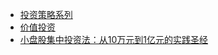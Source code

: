 * [投资策略系列](http://www.net767.com/gupiao/touzi/)
* [价值投资](http://www.net767.com/gupiao/jiazhitouzi/)
* [小盘股集中投资法：从10万元到1亿元的实践圣经](https://weread.qq.com/web/reader/b74325b0813ab7b89g013897)
